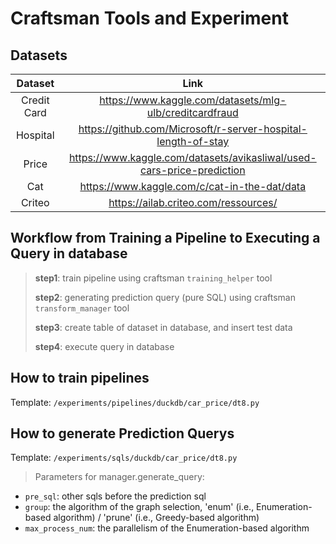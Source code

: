 # Craftsman Tools and Experiment


## Datasets

| Dataset | Link |
|:---:|:---:|
| Credit Card | https://www.kaggle.com/datasets/mlg-ulb/creditcardfraud |
| Hospital | https://github.com/Microsoft/r-server-hospital-length-of-stay |
| Price | https://www.kaggle.com/datasets/avikasliwal/used-cars-price-prediction |
| Cat | https://www.kaggle.com/c/cat-in-the-dat/data |
| Criteo | https://ailab.criteo.com/ressources/ |

## Workflow from Training a Pipeline to Executing a Query in database

>**step1**: train pipeline using craftsman `training_helper` tool
>
>**step2**: generating prediction query (pure SQL) using craftsman `transform_manager` tool
>
>**step3**: create table of dataset in database, and insert test data
>
>**step4**: execute query in database

## How to train pipelines
Template: `/experiments/pipelines/duckdb/car_price/dt8.py`

## How to generate Prediction Querys
Template: `/experiments/sqls/duckdb/car_price/dt8.py`

> Parameters for manager.generate_query:
- `pre_sql`: other sqls before the prediction sql
- `group`: the algorithm of the graph selection, 'enum' (i.e., Enumeration-based algorithm) / 'prune' (i.e., Greedy-based algorithm)
- `max_process_num`: the parallelism of the Enumeration-based algorithm
